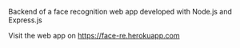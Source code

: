Backend of a face recognition web app developed with Node.js and Express.js

Visit the web app on https://face-re.herokuapp.com
